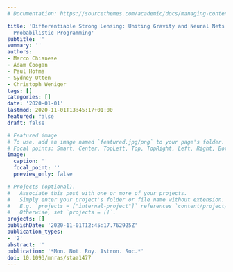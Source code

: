 ```yaml
---
# Documentation: https://sourcethemes.com/academic/docs/managing-content/

title: 'Differentiable Strong Lensing: Uniting Gravity and Neural Nets through Differentiable
  Probabilistic Programming'
subtitle: ''
summary: ''
authors:
- Marco Chianese
- Adam Coogan
- Paul Hofma
- Sydney Otten
- Christoph Weniger
tags: []
categories: []
date: '2020-01-01'
lastmod: 2020-11-01T13:45:17+01:00
featured: false
draft: false

# Featured image
# To use, add an image named `featured.jpg/png` to your page's folder.
# Focal points: Smart, Center, TopLeft, Top, TopRight, Left, Right, BottomLeft, Bottom, BottomRight.
image:
  caption: ''
  focal_point: ''
  preview_only: false

# Projects (optional).
#   Associate this post with one or more of your projects.
#   Simply enter your project's folder or file name without extension.
#   E.g. `projects = ["internal-project"]` references `content/project/deep-learning/index.md`.
#   Otherwise, set `projects = []`.
projects: []
publishDate: '2020-11-01T12:45:17.762925Z'
publication_types:
- '2'
abstract: ''
publication: '*Mon. Not. Roy. Astron. Soc.*'
doi: 10.1093/mnras/staa1477
---
```

